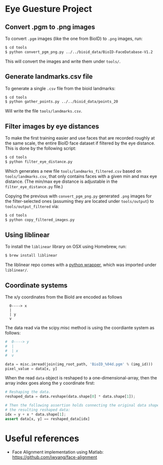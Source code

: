 # Eye Guesture Project

## Convert .pgm to .png images

To convert `.pgm` images (like the one from BioID) to `.png` images, run:

```bash
$ cd tools
$ python convert_pgm_png.py ../../bioid_data/BioID-FaceDatabase-V1.2
```

This will convert the images and write them under `tools/`.

## Generate landmarks.csv file

To generate a single `.csv` file from the bioid landmarks:

```bash
$ cd tools
$ python gather_points.py ../../bioid_data/points_20
```

Will write the file `tools/landmarks.csv`.

## Filter images by eye distances

To make the first training easier and use faces that are recorded roughly at the same scale, the entire BioID face dataset if filtered by the eye distance. This is done by the following script:

```bash
$ cd tools
$ python filter_eye_distance.py
```

Which generates a new file `tools/landmarks_filtered.csv` based on `tools/landmarks.csv`, that only contains faces with a given min and max eye distance. (The min/max eye distance is adjustable in the `filter_eye_distance.py` file.)

Copying the previous with `convert_pgm_png.py` generated `.png` images for the filter-selected ones (assuming they are located under `tools/output`) to `tools/output_filtered` via:

```bash
$ cd tools
$ python copy_filtered_images.py
```

## Using liblinear

To install the `liblinear` library on OSX using Homebrew, run:

```bash
$ brew install liblinear
```

The liblinear repo comes with a [python wrapper](https://github.com/ninjin/liblinear/tree/master/python), which was imported under `liblinear/`.

## Coordinate systems

The x/y coordinates from the BioId are encoded as follows

```
  0----> x
  |
  | y
  v
```

The data read via the scipy.misc method is using the coordiante system as follows:

```python
#  0----> y
#  |
#  | x
#  v

data = misc.imread(join(img_root_path, 'BioID_%04d.pgm' % (img_id)))
pixel_value = data[x, y]
```

When the read `data` object is reshaped to a one-dimensional-array, then the array
index goes along the y coordinate first:

```python
# Reshaping the data.
reshaped_data = data.reshape(data.shape[0] * data.shape[1]);

# Then the following assertion holds connecting the original data shape and
# the resulting reshaped data:
idx = y + x * data.shape[1];
assert data[x, y] == reshaped_data[idx]
```

# Useful references

- Face Alignment implementation using Matlab: https://github.com/jwyang/face-alignment


